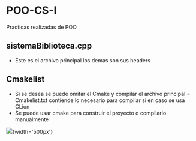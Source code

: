 # POO-CS-I
Practicas realizadas de POO 

## sistemaBiblioteca.cpp
- Este es el archivo principal los demas son sus headers
## Cmakelist
- Si se desea se puede omitar el Cmake y compilar el archivo principal 
= Cmakelist.txt contiende lo necesario para compilar si en caso se usa CLion
- Se puede usar cmake para construir el proyecto o compilarlo manualmente

![](https://drive.google.com/file/d/1kLIpTILLfrWfltLpnoEIXflH9DA3K48V/view?usp=share_link){width='500px'}
